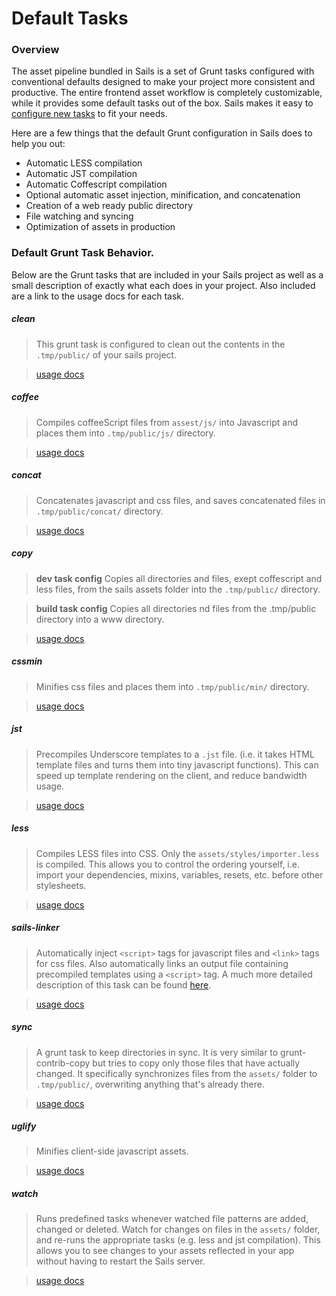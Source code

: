 # Default Tasks

### Overview

The asset pipeline bundled in Sails is a set of Grunt tasks configured with conventional defaults designed to make your project more consistent and productive. The entire frontend asset workflow is completely customizable, while it provides some default tasks out of the box. Sails makes it easy to [configure new tasks]() to fit your needs.

Here are a few things that the default Grunt configuration in Sails does to help you out:  
- Automatic LESS compilation
- Automatic JST compilation
- Automatic Coffescript compilation
- Optional automatic asset injection, minification, and concatenation
- Creation of a web ready public directory
- File watching and syncing
- Optimization of assets in production

### Default Grunt Task Behavior.

Below are the Grunt tasks that are included in your Sails project as well as a small description of exactly what each does in your project. Also included are a link to the usage docs for each task.

##### clean

> This grunt task is configured to clean out the contents in the `.tmp/public/` of your sails project.

> [usage docs](https://github.com/gruntjs/grunt-contrib-clean)

##### coffee

> Compiles coffeeScript files from `assest/js/` into Javascript and places them into `.tmp/public/js/` directory.

> [usage docs](https://github.com/gruntjs/grunt-contrib-coffee)

##### concat

> Concatenates javascript and css files, and saves concatenated files in `.tmp/public/concat/` directory.

> [usage docs](https://github.com/gruntjs/grunt-contrib-concat)

##### copy

> **dev task config**
> Copies all directories and files, exept coffescript and less files, from the sails assets folder into the `.tmp/public/` directory.

> **build task config**
> Copies all directories nd files from the .tmp/public directory into a www directory.

> [usage docs](https://github.com/gruntjs/grunt-contrib-copy)

##### cssmin

> Minifies css files and places them into `.tmp/public/min/` directory.

> [usage docs](https://github.com/gruntjs/grunt-contrib-cssmin)

##### jst

> Precompiles Underscore templates to a `.jst` file. (i.e. it takes HTML template files and turns them into tiny javascript functions). This can speed up template rendering on the client, and reduce bandwidth usage.

> [usage docs](https://github.com/gruntjs/grunt-contrib-jast)

##### less

> Compiles LESS files into CSS. Only the `assets/styles/importer.less` is compiled. This allows you to control the ordering yourself, i.e. import your dependencies, mixins, variables, resets, etc. before other stylesheets.

> [usage docs](https://github.com/gruntjs/grunt-contrib-less)

##### sails-linker

> Automatically inject `<script>` tags for javascript files and `<link>` tags for css files.  Also automatically links an output file containing precompiled templates using a `<script>` tag. A much more detailed description of this task can be found [here](https://github.com/balderdashy/sails-generate-frontend/blob/master/docs/overview.md#a-litte-bit-more-about-sails-linking). 

> [usage docs](https://github.com/Zolmeister/grunt-sails-linker)

##### sync

> A grunt task to keep directories in sync. It is very similar to grunt-contrib-copy but tries to copy only those files that have actually changed. It specifically synchronizes files from the `assets/` folder to `.tmp/public/`, overwriting anything that's already there.

> [usage docs](https://github.com/tomusdrw/grunt-sync)

##### uglify

> Minifies client-side javascript assets.

> [usage docs](https://github.com/gruntjs/grunt-contrib-uglify)

##### watch

> Runs predefined tasks whenever watched file patterns are added, changed or deleted. Watch for changes on files in the `assets/` folder, and re-runs the appropriate tasks (e.g. less and jst compilation).  This allows you to see changes to your assets reflected in your app without having to restart the Sails server.

> [usage docs](https://github.com/gruntjs/grunt-contrib-watch)